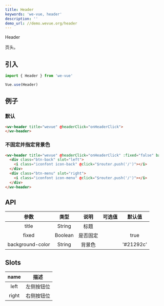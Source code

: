 ```yaml
---
title: Header
keywords: 'we-vue, header'
description: ''
demo_url: //demo.wevue.org/header
---
```


Header

页头。

## 引入

```js
import { Header } from 'we-vue'

Vue.use(Header)
```

## 例子

### 默认

```html
<wv-header title="wevue" @headerClick="onHeaderClick">
</wv-header>
```

### 不固定并指定背景色
```html
<wv-header title="wevue" @headerClick="onHeaderClick" :fixed="false" background-color="#2196f3">
  <div class="btn-back" slot="left">
    <i class="iconfont icon-back" @click="$router.push('/')"></i>
  </div>
  <div class="btn-menu" slot="right">
    <i class="iconfont icon-menu" @click="$router.push('/')"></i>
  </div>
</wv-header>
```

## API

|     参数     |   类型    |   说明    |         可选值          |   默认值   |
| :--------: | :-----: | :-----: | :------------------: | :-----: |
|    title    | String  |   标题    |                      |  |
|    fixed   | Boolean | 是否固定 |                    |  true  |
|  background-color  | String |  背景色   |                      |  '#21292c'  |

## Slots

|   name   |   描述    |
| :----: | :-----: |
| left  | 左侧按钮位  |
| right  | 右侧按钮位  |
